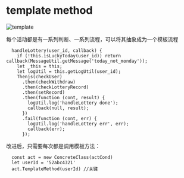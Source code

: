 # template method

![template](http://www.dofactory.com/images/diagrams/net/template.gif)

每个活动都是有一系列判断、一系列流程，可以将其抽象成为一个模板流程


```
  handleLottery(user_id, callback) {
    if (!this.isLuckyToday(user_id)) return callback(MessageUtil.getMessage('today_not_monday'));
    let _this = this;
    let logUtil = this.getLogUtil(user_id);
    Thenjs(checkUser)
      .then(checkWithdraw)
      .then(checkLotteryRecord)
      .then(setRecord)
      .then(function (cont, result) {
        logUtil.log('handleLottery done');
        callback(null, result);
      })
      .fail(function (cont, err) {
        logUtil.log('handleLottery err', err);
        callback(err);
      });
```

改进后，只需要每次都是调用模板方法：
```
  const act = new ConcreteClass(actCond)
  let userId = '52abc4321'
  act.TemplateMethod(userId) //关键

```    
  